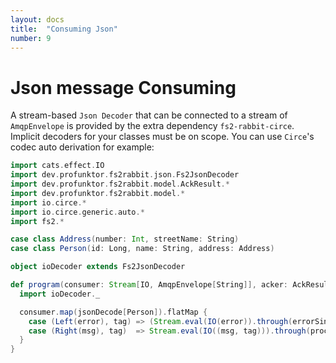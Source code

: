 ```yaml
---
layout: docs
title:  "Consuming Json"
number: 9
---
```


# Json message Consuming

A stream-based `Json Decoder` that can be connected to a stream of `AmqpEnvelope` is provided by the extra dependency `fs2-rabbit-circe`. Implicit decoders for your classes must be on scope. You can use `Circe`'s codec auto derivation for example:

```scala mdoc:silent
import cats.effect.IO
import dev.profunktor.fs2rabbit.json.Fs2JsonDecoder
import dev.profunktor.fs2rabbit.model.AckResult.*
import dev.profunktor.fs2rabbit.model.*
import io.circe.*
import io.circe.generic.auto.*
import fs2.*

case class Address(number: Int, streetName: String)
case class Person(id: Long, name: String, address: Address)

object ioDecoder extends Fs2JsonDecoder

def program(consumer: Stream[IO, AmqpEnvelope[String]], acker: AckResult => IO[Unit], errorSink: Pipe[IO, Error, Unit], processorSink: Pipe[IO, (Person, DeliveryTag), Unit]) = {
  import ioDecoder._

  consumer.map(jsonDecode[Person]).flatMap {
    case (Left(error), tag) => (Stream.eval(IO(error)).through(errorSink)).as(NAck(tag)).evalMap(acker)
    case (Right(msg), tag)  => Stream.eval(IO((msg, tag))).through(processorSink)
  }
}
```
